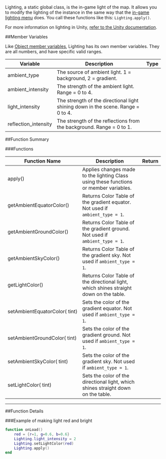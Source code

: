 Lighting, a static global class, is the in-game light of the map. It allows you to modify the lighting of the instance in the same way that the [in-game lighting menu](http://berserk-games.com/knowledgebase/lighting/) does. You call these functions like this: `Lighting.apply()`.

For more information on lighting in Unity, [refer to the Unity documentation](https://docs.unity3d.com/Manual/LightingOverview.html).

##Member Variables

Like [Object member variables](object#member-variables), Lighting has its own member variables. They are all numbers, and have specific valid ranges.

Variable | Description | Type
-- | -- | :--
<a class="anchor" id="ambient_type"></a>ambient_type | The source of ambient light. 1 = background, 2 = gradient. | [<span class="tag int"></span>](intro#types)
<a class="anchor" id="ambient_intensity"></a>ambient_intensity | The strength of the ambient light. Range = 0 to 4. | [<span class="tag flo"></span>](intro#types)
<a class="anchor" id="light_intensity"></a>light_intensity | The strength of the directional light shining down in the scene. Range = 0 to 4. | [<span class="tag flo"></span>](intro#types)
<a class="anchor" id="reflection_intensity"></a>reflection_intensity | The strength of the reflections from the background. Range = 0 to 1. | [<span class="tag flo"></span>](intro#types)

##Function Summary

###Functions

Function Name | Description | Return 
-- | -- | --:
<a class="anchor" id="apply"></a>apply() | Applies changes made to the lighting Class using these functions or member variables. | [<span class="ret boo"></span>](intro#types)
<a class="anchor" id="getambientequatorcolor"></a>getAmbientEquatorColor() | Returns Color Table of the gradient equator. Not used if `ambient_type = 1`. | [<span class="ret col"></span>](intro#color)
<a class="anchor" id="getambientgroundcolor"></a>getAmbientGroundColor() | Returns Color Table of the gradient ground. Not used if `ambient_type = 1`. | [<span class="ret col"></span>](intro#color)
<a class="anchor" id="getambientskycolor"></a>getAmbientSkyColor() | Returns Color Table of the gradient sky. Not used if `ambient_type = 1`. | [<span class="ret col"></span>](intro#color)
<a class="anchor" id="getlightcolor"></a>getLightColor() | Returns Color Table of the directional light, which shines straight down on the table. | [<span class="ret col"></span>](intro#color)
<a class="anchor" id="setambientequatorcolor"></a>setAmbientEquatorColor([<span class="tag col"></span>](intro#color)&nbsp;tint) | Sets the color of the gradient equator. Not used if `ambient_type = 1`. | [<span class="ret boo"></span>](intro#types)
<a class="anchor" id="setambientgroundcolor"></a>setAmbientGroundColor([<span class="tag col"></span>](intro#color)&nbsp;tint) | Sets the color of the gradient ground. Not used if `ambient_type = 1`. | [<span class="ret boo"></span>](intro#types)
<a class="anchor" id="setambientskycolor"></a>setAmbientSkyColor([<span class="tag col"></span>](intro#color)&nbsp;tint) | Sets the color of the gradient sky. Not used if `ambient_type = 1`. | [<span class="ret boo"></span>](intro#types)
<a class="anchor" id="setlightcolor"></a>setLightColor([<span class="tag col"></span>](intro#color)&nbsp;tint) | Sets the color of the directional light, which shines straight down on the table. | [<span class="ret boo"></span>](intro#types)


---

##Function Details

###Example of making light red and bright

``` Lua
function onLoad()
    red = {r=1, g=0.6, b=0.6}
    Lighting.light_intensity = 2
    Lighting.setLightColor(red)
    Lighting.apply()
end
```
